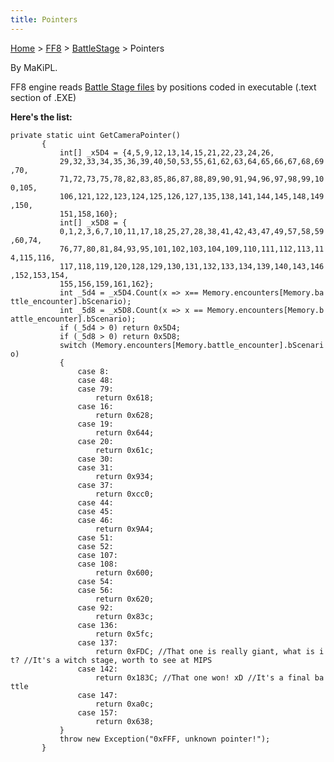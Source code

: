 ```yaml
---
title: Pointers
---
```


[Home](Main%20Page.md) > [FF8](FF8.md) > [BattleStage](FF8/BattleStage.md) > Pointers

By MaKiPL.

FF8 engine reads [Battle Stage files][] by positions coded in executable
(.text section of .EXE)

**Here's the list:**

`private static uint GetCameraPointer()`  
`       {`  
`           int[] _x5D4 = {4,5,9,12,13,14,15,21,22,23,24,26,`  
`           29,32,33,34,35,36,39,40,50,53,55,61,62,63,64,65,66,67,68,69,70,`  
`           71,72,73,75,78,82,83,85,86,87,88,89,90,91,94,96,97,98,99,100,105,`  
`           106,121,122,123,124,125,126,127,135,138,141,144,145,148,149,150,`  
`           151,158,160};`  
`           int[] _x5D8 = {`  
`           0,1,2,3,6,7,10,11,17,18,25,27,28,38,41,42,43,47,49,57,58,59,60,74,`  
`           76,77,80,81,84,93,95,101,102,103,104,109,110,111,112,113,114,115,116,`  
`           117,118,119,120,128,129,130,131,132,133,134,139,140,143,146,152,153,154,`  
`           155,156,159,161,162};`  
`           int _5d4 = _x5D4.Count(x => x== Memory.encounters[Memory.battle_encounter].bScenario);`  
`           int _5d8 = _x5D8.Count(x => x == Memory.encounters[Memory.battle_encounter].bScenario);`  
`           if (_5d4 > 0) return 0x5D4;`  
`           if (_5d8 > 0) return 0x5D8;`  
`           switch (Memory.encounters[Memory.battle_encounter].bScenario)`  
`           {`  
`               case 8:`  
`               case 48:`  
`               case 79:`  
`                   return 0x618;`  
`               case 16:`  
`                   return 0x628;`  
`               case 19:`  
`                   return 0x644;`  
`               case 20:`  
`                   return 0x61c;`  
`               case 30:`  
`               case 31:`  
`                   return 0x934;`  
`               case 37:`  
`                   return 0xcc0;`  
`               case 44:`  
`               case 45:`  
`               case 46:`  
`                   return 0x9A4;`  
`               case 51:`  
`               case 52:`  
`               case 107:`  
`               case 108:`  
`                   return 0x600;`  
`               case 54:`  
`               case 56:`  
`                   return 0x620;`  
`               case 92:`  
`                   return 0x83c;`  
`               case 136:`  
`                   return 0x5fc;`  
`               case 137:`  
`                   return 0xFDC; //That one is really giant, what is it? //It's a witch stage, worth to see at MIPS`  
`               case 142:`  
`                   return 0x183C; //That one won! xD //It's a final battle`  
`               case 147:`  
`                   return 0xa0c;`  
`               case 157:`  
`                   return 0x638;`  
`           }`  
`           throw new Exception("0xFFF, unknown pointer!");`  
`       }`

  [Battle Stage files]: FF8/FileFormat%20X.md "wikilink"
